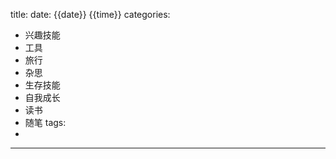 title: 
date: {{date}} {{time}}
categories:
- 兴趣技能
- 工具
- 旅行
- 杂思
- 生存技能
- 自我成长
- 读书
- 随笔
tags:
- 
---